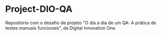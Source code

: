# Project-DIO-QA
Repositório com o desafio de projeto "O dia a dia de um QA: A prática de testes manuais funcionais", da Digital Innovation One.

